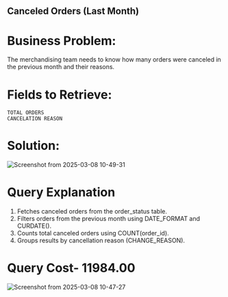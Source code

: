 ## Canceled Orders (Last Month)  
# Business Problem:
The merchandising team needs to know how many orders were canceled in the previous month and their reasons.  
# Fields to Retrieve:  
    TOTAL ORDERS  
    CANCELATION REASON  

# Solution:
![Screenshot from 2025-03-08 10-49-31](https://github.com/user-attachments/assets/39ad55de-cfe8-4fd8-865d-fb2c5fd5d983)  



# Query Explanation  
   1. Fetches canceled orders from the order_status table.  
   2. Filters orders from the previous month using DATE_FORMAT and CURDATE().     
   3. Counts total canceled orders using COUNT(order_id).  
   4. Groups results by cancellation reason (CHANGE_REASON).

# Query Cost- 11984.00  
![Screenshot from 2025-03-08 10-47-27](https://github.com/user-attachments/assets/abcf8de0-4268-4891-b5b5-a7b58729f3a0)



